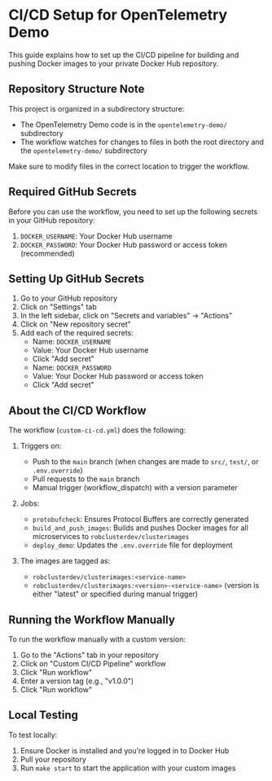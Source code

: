 # CI/CD Setup for OpenTelemetry Demo

This guide explains how to set up the CI/CD pipeline for building and pushing Docker images to your private Docker Hub repository.

## Repository Structure Note

This project is organized in a subdirectory structure:
- The OpenTelemetry Demo code is in the `opentelemetry-demo/` subdirectory
- The workflow watches for changes to files in both the root directory and the `opentelemetry-demo/` subdirectory

Make sure to modify files in the correct location to trigger the workflow.

## Required GitHub Secrets

Before you can use the workflow, you need to set up the following secrets in your GitHub repository:

1. `DOCKER_USERNAME`: Your Docker Hub username
2. `DOCKER_PASSWORD`: Your Docker Hub password or access token (recommended)

## Setting Up GitHub Secrets

1. Go to your GitHub repository
2. Click on "Settings" tab
3. In the left sidebar, click on "Secrets and variables" → "Actions"
4. Click on "New repository secret"
5. Add each of the required secrets:
   - Name: `DOCKER_USERNAME`
   - Value: Your Docker Hub username
   - Click "Add secret"
   - Name: `DOCKER_PASSWORD`
   - Value: Your Docker Hub password or access token
   - Click "Add secret"

## About the CI/CD Workflow

The workflow (`custom-ci-cd.yml`) does the following:

1. Triggers on:
   - Push to the `main` branch (when changes are made to `src/`, `test/`, or `.env.override`)
   - Pull requests to the `main` branch
   - Manual trigger (workflow_dispatch) with a version parameter

2. Jobs:
   - `protobufcheck`: Ensures Protocol Buffers are correctly generated
   - `build_and_push_images`: Builds and pushes Docker images for all microservices to `robclusterdev/clusterimages`
   - `deploy_demo`: Updates the `.env.override` file for deployment

3. The images are tagged as:
   - `robclusterdev/clusterimages:<service-name>`
   - `robclusterdev/clusterimages:<version>-<service-name>` (version is either "latest" or specified during manual trigger)

## Running the Workflow Manually

To run the workflow manually with a custom version:

1. Go to the "Actions" tab in your repository
2. Click on "Custom CI/CD Pipeline" workflow
3. Click "Run workflow"
4. Enter a version tag (e.g., "v1.0.0")
5. Click "Run workflow"

## Local Testing

To test locally:

1. Ensure Docker is installed and you're logged in to Docker Hub
2. Pull your repository
3. Run `make start` to start the application with your custom images 